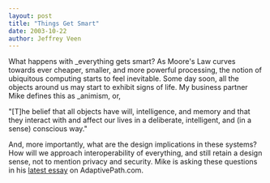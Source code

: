 ```yaml
--- 
layout: post
title: "Things Get Smart"
date: 2003-10-22
author: Jeffrey Veen
---
```

What happens with _everything gets smart? As Moore's Law curves towards ever cheaper, smaller, and more powerful processing, the notion of ubiquitous computing starts to feel inevitable. Some day soon, all the objects around us may start to exhibit signs of life. My business partner Mike defines this as _animism, or,

"[T]he belief that all objects have will, intelligence, and memory and that they interact with and affect our lives in a deliberate, intelligent, and (in a sense) conscious way."

And, more importantly, what are the design implications in these systems? How will we approach interoperability of everything, and still retain a design sense, not to mention privacy and security. Mike is asking these questions in his <a href="http://www.adaptivepath.com/publications/essays/archives/000272.php">latest essay</a> on AdaptivePath.com.
&#8203;